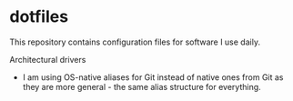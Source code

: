 # dotfiles
This repository contains configuration files for software I use daily.

Architectural drivers
* I am using OS-native aliases for Git instead of native ones from Git as they are more general - the same alias structure for everything.
